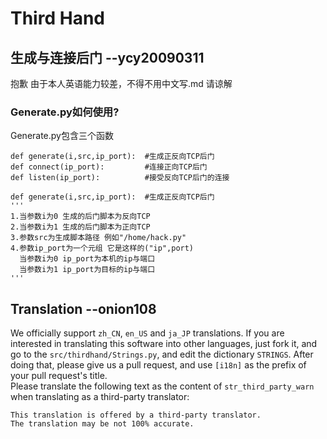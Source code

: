# Third Hand


## 生成与连接后门 --ycy20090311

抱歉 由于本人英语能力较差，不得不用中文写.md 请谅解  

### Generate.py如何使用? 

Generate.py包含三个函数
```
def generate(i,src,ip_port):  #生成正反向TCP后门
def connect(ip_port):         #连接正向TCP后门
def listen(ip_port):          #接受反向TCP后门的连接
```    

```
def generate(i,src,ip_port):  #生成正反向TCP后门
'''
1.当参数i为0 生成的后门脚本为反向TCP
2.当参数i为1 生成的后门脚本为正向TCP
3.参数src为生成脚本路径 例如"/home/hack.py"
4.参数ip_port为一个元组 它是这样的("ip",port)
  当参数i为0 ip_port为本机的ip与端口
  当参数i为1 ip_port为目标的ip与端口
'''
```  

## Translation --onion108

We officially support `zh_CN`, `en_US` and `ja_JP` translations. If you are interested in translating this software into other languages, just fork it, and go to the `src/thirdhand/Strings.py`, and edit the dictionary `STRINGS`. After doing that, please give us a pull request, and use `[i18n]` as the prefix of your pull request's title.  
Please translate the following text as the content of `str_third_party_warn` when translating as a third-party translator:
```
This translation is offered by a third-party translator.
The translation may be not 100% accurate.
```
